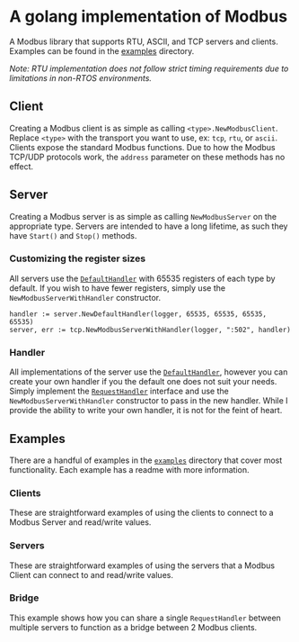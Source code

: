 # A golang implementation of Modbus

A Modbus library that supports RTU, ASCII, and TCP servers and clients. Examples can be found in the [examples](examples) directory.

_Note: RTU implementation does not follow strict timing requirements due to limitations in non-RTOS environments._

## Client

Creating a Modbus client is as simple as calling `<type>.NewModbusClient`. Replace `<type>` with the transport you want to use, ex: `tcp`, `rtu`, or `ascii`. Clients expose the standard Modbus functions. Due to how the Modbus TCP/UDP protocols work, the `address` parameter on these methods has no effect.

## Server

Creating a Modbus server is as simple as calling `NewModbusServer` on the appropriate type. Servers are intended to have a long lifetime, as such they have `Start()` and `Stop()` methods.

### Customizing the register sizes

All servers use the [`DefaultHandler`](server/handler.go#L24) with 65535 registers of each type by default. If you wish to have fewer registers, simply use the `NewModbusServerWithHandler` constructor.
```
handler := server.NewDefaultHandler(logger, 65535, 65535, 65535, 65535)
server, err := tcp.NewModbusServerWithHandler(logger, ":502", handler)
```

### Handler

All implementations of the server use the [`DefaultHandler`](server/handler.go#L24), however you can create your own handler if you the default one does not suit your needs. Simply implement the [`RequestHandler`](server/handler.go#L12) interface and use the `NewModbusServerWithHandler` constructor to pass in the new handler. While I provide the ability to write your own handler, it is not for the feint of heart.

## Examples

There are a handful of examples in the [`examples`](examples/) directory that cover most functionality. Each example has a readme with more information.

### Clients

These are straightforward examples of using the clients to connect to a Modbus Server and read/write values.

### Servers

These are straightforward examples of using the servers that a Modbus Client can connect to and read/write values.

### Bridge

This example shows how you can share a single `RequestHandler` between multiple servers to function as a bridge between 2 Modbus clients.
